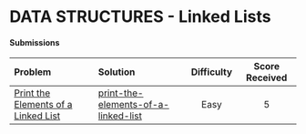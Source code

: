 # DATA STRUCTURES - Linked Lists

#### Submissions
| Problem | Solution | Difficulty | Score Received |
| :--- | :--- | :---: | :---: |
| [Print the Elements of a Linked List](https://www.hackerrank.com/challenges/print-the-elements-of-a-linked-list) | [print-the-elements-of-a-linked-list](print-the-elements-of-a-linked-list/Solution.java) | Easy | 5 |